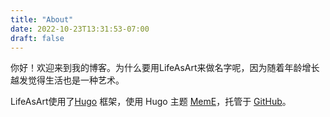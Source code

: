 ```yaml
---
title: "About"
date: 2022-10-23T13:31:53-07:00
draft: false
---
```


你好！欢迎来到我的博客。为什么要用LifeAsArt来做名字呢，因为随着年龄增长越发觉得生活也是一种艺术。


LifeAsArt使用了[Hugo](https://gohugo.io/) 框架，使用 Hugo 主题 [MemE](https://github.com/reuixiy/hugo-theme-meme)，托管于 [GitHub](https://github.com/)。
